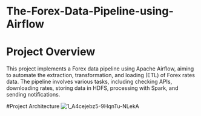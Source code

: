 # The-Forex-Data-Pipeline-using-Airflow

# Project Overview
This project implements a Forex data pipeline using Apache Airflow, aiming to automate the extraction, transformation, and loading (ETL) of Forex rates data. The pipeline involves various tasks, including checking APIs, downloading rates, storing data in HDFS, processing with Spark, and sending notifications.

#Project Architecture
![1_A4cejebz5-9HqnTu-NLekA](https://github.com/MohamedMagdyyyy/The-Forex-Data-Pipeline-using-Airflow/assets/153362625/99d90c4f-6447-4903-8437-9358b84e106c)
